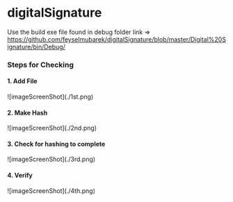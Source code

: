 # digitalSignature

Use the build exe file found in debug folder
link => https://github.com/feyselmubarek/digitalSignature/blob/master/Digital%20Signature/bin/Debug/

<h3>Steps for Checking</h3>

<h4>1. Add File</h4>
![imageScreenShot](./1st.png)

<h4>2. Make Hash</h4>
![imageScreenShot](./2nd.png)

<h4>3. Check for hashing to complete</h4>
![imageScreenShot](./3rd.png)

<h4>4. Verify</h4>
![imageScreenShot](./4th.png)

